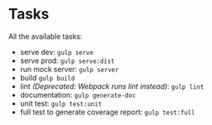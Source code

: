 # Tasks

All the available tasks:

* serve dev: `gulp serve`
* serve prod: `gulp serve:dist`
* run mock server: `gulp server`
* build `gulp build`
* lint *(Deprecated: Webpack runs lint instead)*: `gulp lint`
* documentation: `gulp generate-doc`
* unit test: `gulp test:unit`
* full test to generate coverage report: `gulp test:full`
